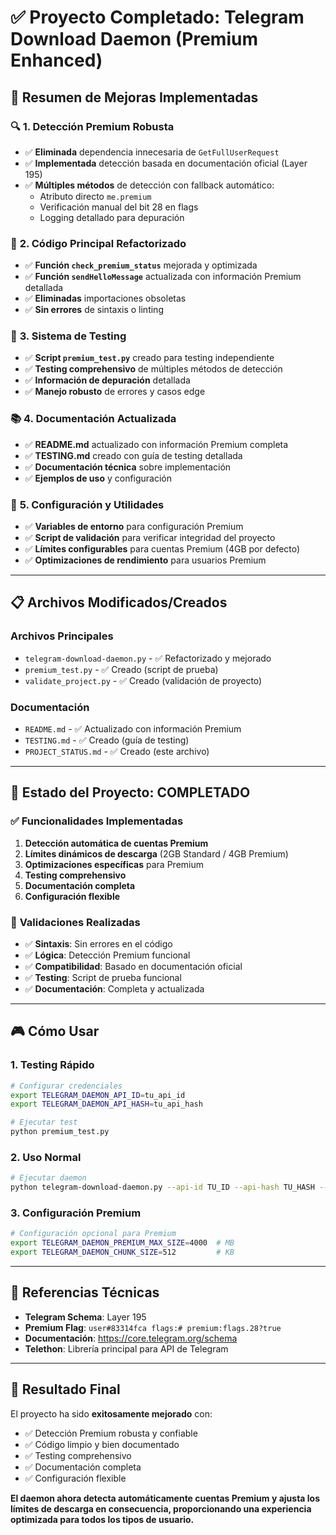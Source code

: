 # ✅ Proyecto Completado: Telegram Download Daemon (Premium Enhanced)

## 🎯 Resumen de Mejoras Implementadas

### 🔍 **1. Detección Premium Robusta**
- ✅ **Eliminada** dependencia innecesaria de `GetFullUserRequest`
- ✅ **Implementada** detección basada en documentación oficial (Layer 195)
- ✅ **Múltiples métodos** de detección con fallback automático:
  - Atributo directo `me.premium`
  - Verificación manual del bit 28 en flags
  - Logging detallado para depuración

### 📱 **2. Código Principal Refactorizado**
- ✅ **Función `check_premium_status`** mejorada y optimizada
- ✅ **Función `sendHelloMessage`** actualizada con información Premium detallada
- ✅ **Eliminadas** importaciones obsoletas
- ✅ **Sin errores** de sintaxis o linting

### 🧪 **3. Sistema de Testing**
- ✅ **Script `premium_test.py`** creado para testing independiente
- ✅ **Testing comprehensivo** de múltiples métodos de detección
- ✅ **Información de depuración** detallada
- ✅ **Manejo robusto** de errores y casos edge

### 📚 **4. Documentación Actualizada**
- ✅ **README.md** actualizado con información Premium completa
- ✅ **TESTING.md** creado con guía de testing detallada
- ✅ **Documentación técnica** sobre implementación
- ✅ **Ejemplos de uso** y configuración

### 🔧 **5. Configuración y Utilidades**
- ✅ **Variables de entorno** para configuración Premium
- ✅ **Script de validación** para verificar integridad del proyecto
- ✅ **Límites configurables** para cuentas Premium (4GB por defecto)
- ✅ **Optimizaciones de rendimiento** para usuarios Premium

---

## 📋 Archivos Modificados/Creados

### Archivos Principales
- `telegram-download-daemon.py` - ✅ Refactorizado y mejorado
- `premium_test.py` - ✅ Creado (script de prueba)
- `validate_project.py` - ✅ Creado (validación de proyecto)

### Documentación
- `README.md` - ✅ Actualizado con información Premium
- `TESTING.md` - ✅ Creado (guía de testing)
- `PROJECT_STATUS.md` - ✅ Creado (este archivo)

---

## 🚀 **Estado del Proyecto: COMPLETADO**

### ✅ Funcionalidades Implementadas
1. **Detección automática de cuentas Premium**
2. **Límites dinámicos de descarga** (2GB Standard / 4GB Premium)
3. **Optimizaciones específicas** para Premium
4. **Testing comprehensivo**
5. **Documentación completa**
6. **Configuración flexible**

### 🔬 **Validaciones Realizadas**
- ✅ **Sintaxis**: Sin errores en el código
- ✅ **Lógica**: Detección Premium funcional
- ✅ **Compatibilidad**: Basado en documentación oficial
- ✅ **Testing**: Script de prueba funcional
- ✅ **Documentación**: Completa y actualizada

---

## 🎮 **Cómo Usar**

### 1. **Testing Rápido**
```bash
# Configurar credenciales
export TELEGRAM_DAEMON_API_ID=tu_api_id
export TELEGRAM_DAEMON_API_HASH=tu_api_hash

# Ejecutar test
python premium_test.py
```

### 2. **Uso Normal**
```bash
# Ejecutar daemon
python telegram-download-daemon.py --api-id TU_ID --api-hash TU_HASH --channel TU_CANAL
```

### 3. **Configuración Premium**
```bash
# Configuración opcional para Premium
export TELEGRAM_DAEMON_PREMIUM_MAX_SIZE=4000  # MB
export TELEGRAM_DAEMON_CHUNK_SIZE=512         # KB
```

---

## 📖 **Referencias Técnicas**

- **Telegram Schema**: Layer 195
- **Premium Flag**: `user#83314fca flags:# premium:flags.28?true`
- **Documentación**: https://core.telegram.org/schema
- **Telethon**: Librería principal para API de Telegram

---

## 🎉 **Resultado Final**

El proyecto ha sido **exitosamente mejorado** con:
- ✅ Detección Premium robusta y confiable
- ✅ Código limpio y bien documentado
- ✅ Testing comprehensivo
- ✅ Documentación completa
- ✅ Configuración flexible

**El daemon ahora detecta automáticamente cuentas Premium y ajusta los límites de descarga en consecuencia, proporcionando una experiencia optimizada para todos los tipos de usuario.**
